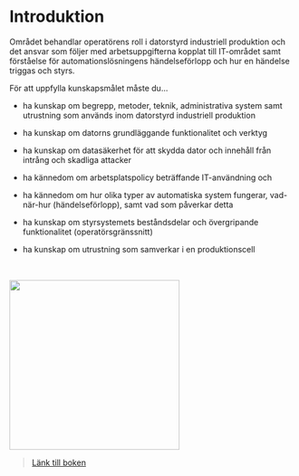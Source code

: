# Introduktion

Området behandlar operatörens roll i datorstyrd industriell produktion och det ansvar som följer med arbetsuppgifterna kopplat till IT-området samt förståelse för automationslösningens händelseförlopp och hur en händelse triggas och styrs.

För att uppfylla kunskapsmålet måste du...

- ha kunskap om begrepp, metoder, teknik, administrativa system samt utrustning som används inom datorstyrd industriell produktion

- ha kunskap om datorns grundläggande funktionalitet och verktyg

- ha kunskap om datasäkerhet för att skydda dator och innehåll från intrång och skadliga attacker

- ha kännedom om arbetsplatspolicy beträffande IT-användning och

- ha kännedom om hur olika typer av automatiska system fungerar, vad-när-hur (händelseförlopp), samt vad som påverkar detta

- ha kunskap om styrsystemets beståndsdelar och övergripande funktionalitet (operatörsgränssnitt)

- ha kunskap om utrustning som samverkar i en produktionscell

<img style="margin-top:2rem;" width="300px" src="https://www.kjell.com/globalassets/productimages/712489_80017.tif?ref=EBC24303CE&format=jpg&w=960&h=960&mode=pad">

> [Länk till boken](https://www.kjell.com/se/produkter/ljud-bild/hur-funkar-det/hur-funkar-det-2018-p80017)
